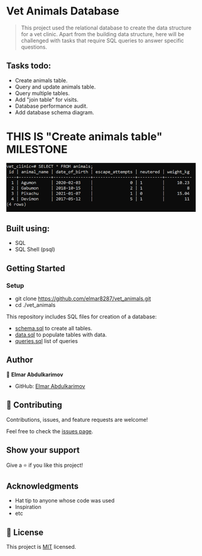 # Vet Animals Database

> This project used the relational database to create the data structure for a vet clinic. Apart from the building data structure, here will be challenged with tasks that require SQL queries to answer specific questions.

## Tasks todo:

- Create animals table.
- Query and update animals table.
- Query multiple tables.
- Add "join table" for visits.
- Database performance audit.
- Add database schema diagram.

# THIS IS "Create animals table" MILESTONE

![Animal table screenshot](./img/animals_table.PNG)

## Built using:

- SQL
- SQL Shell (psql)

## Getting Started

### Setup
- git clone https://github.com/elmar8287/vet_animals.git
- cd ./vet_animals

This repository includes SQL files for creation of a database:

- [schema.sql](./schema.sql) to create all tables.
- [data.sql](./data.sql) to populate tables with data.
- [queries.sql](./queries.sql) list of queries
## Author

👤 **Elmar Abdulkarimov**

- GitHub: [Elmar Abdulkarimov](https://github.com/elmar8287)

## 🤝 Contributing

Contributions, issues, and feature requests are welcome!

Feel free to check the [issues page](../../issues/).

## Show your support

Give a ⭐️ if you like this project!

## Acknowledgments

- Hat tip to anyone whose code was used
- Inspiration
- etc

## 📝 License

This project is [MIT](./MIT.md) licensed.
